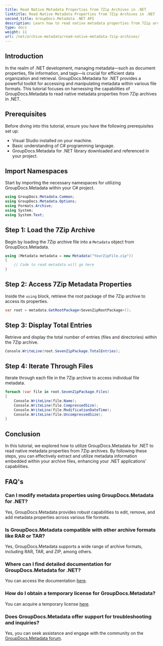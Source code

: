 ```yaml
---
title: Read Native Metadata Properties from 7Zip Archives in .NET
linktitle: Read Native Metadata Properties from 7Zip Archives in .NET
second_title: GroupDocs.Metadata .NET API
description: Learn how to read native metadata properties from 7Zip archives using GroupDocs.Metadata for .NET. Enhance your .NET application's data management capabilities.
type: docs
weight: 11
url: /net/archive-metadata/read-native-metadata-7zip-archives/
---
```

## Introduction
In the realm of .NET development, managing metadata—such as document properties, file information, and tags—is crucial for efficient data organization and retrieval. GroupDocs.Metadata for .NET provides a powerful toolkit for accessing and manipulating metadata within various file formats. This tutorial focuses on harnessing the capabilities of GroupDocs.Metadata to read native metadata properties from 7Zip archives in .NET. 
## Prerequisites
Before diving into this tutorial, ensure you have the following prerequisites set up:
- Visual Studio installed on your machine.
- Basic understanding of C# programming language.
- GroupDocs.Metadata for .NET library downloaded and referenced in your project.

## Import Namespaces
Start by importing the necessary namespaces for utilizing GroupDocs.Metadata within your C# project.
```csharp
using GroupDocs.Metadata.Common;
using GroupDocs.Metadata.Options;
using Formats.Archive;
using System;
using System.Text;
```
## Step 1: Load the 7Zip Archive
Begin by loading the 7Zip archive file into a `Metadata` object from GroupDocs.Metadata.
```csharp
using (Metadata metadata = new Metadata("YourZipFile.zip"))
{
    // Code to read metadata will go here
}
```
## Step 2: Access 7Zip Metadata Properties
Inside the `using` block, retrieve the root package of the 7Zip archive to access its properties.
```csharp
var root = metadata.GetRootPackage<SevenZipRootPackage>();
```
## Step 3: Display Total Entries
Retrieve and display the total number of entries (files and directories) within the 7Zip archive.
```csharp
Console.WriteLine(root.SevenZipPackage.TotalEntries);
```
## Step 4: Iterate Through Files
Iterate through each file in the 7Zip archive to access individual file metadata.
```csharp
foreach (var file in root.SevenZipPackage.Files)
{
    Console.WriteLine(file.Name);
    Console.WriteLine(file.CompressedSize);
    Console.WriteLine(file.ModificationDateTime);
    Console.WriteLine(file.UncompressedSize);
}
```

## Conclusion
In this tutorial, we explored how to utilize GroupDocs.Metadata for .NET to read native metadata properties from 7Zip archives. By following these steps, you can effectively extract and utilize metadata information embedded within your archive files, enhancing your .NET applications' capabilities.

## FAQ's
### Can I modify metadata properties using GroupDocs.Metadata for .NET?
Yes, GroupDocs.Metadata provides robust capabilities to edit, remove, and add metadata properties across various file formats.
### Is GroupDocs.Metadata compatible with other archive formats like RAR or TAR?
Yes, GroupDocs.Metadata supports a wide range of archive formats, including RAR, TAR, and ZIP, among others.
### Where can I find detailed documentation for GroupDocs.Metadata for .NET?
You can access the documentation [here](https://reference.groupdocs.com/metadata/net/).
### How do I obtain a temporary license for GroupDocs.Metadata?
You can acquire a temporary license [here](https://purchase.groupdocs.com/temporary-license/).
### Does GroupDocs.Metadata offer support for troubleshooting and inquiries?
Yes, you can seek assistance and engage with the community on the [GroupDocs.Metadata forum](https://forum.groupdocs.com/c/metadata/14).
